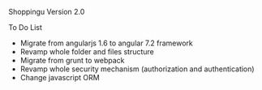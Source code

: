 Shoppingu Version 2.0

To Do List
- Migrate from angularjs 1.6 to angular 7.2 framework
- Revamp whole folder and files structure
- Migrate from grunt to webpack
- Revamp whole security mechanism (authorization and authentication)
- Change javascript ORM
